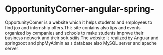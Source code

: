 # OpportunityCorner-angular-spring-
OpportunityCorner is a website which it helps students and employees to find job and internship offers.This site contains also tips and events organized by companies and schools  to make students improve their business network and their soft skills.The website is realized by Angular and springboot and phpMyAdmin as a database also MySQL server and apache server.
